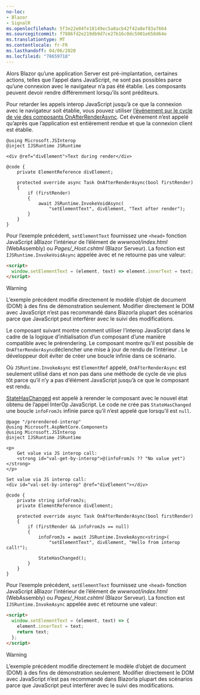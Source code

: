 ```yaml
---
no-loc:
- Blazor
- SignalR
ms.openlocfilehash: 5f3e22e04fe18149ec5a8acb42f42a8ef83a7664
ms.sourcegitcommit: f7886fd2e219db9d7ce27b16c0dc5901e658d64e
ms.translationtype: MT
ms.contentlocale: fr-FR
ms.lasthandoff: 04/06/2020
ms.locfileid: "78659718"
---
```

Alors Blazor qu’une application Server est pré-implantation, certaines actions, telles que l’appel dans JavaScript, ne sont pas possibles parce qu’une connexion avec le navigateur n’a pas été établie. Les composants peuvent devoir rendre différemment lorsqu’ils sont préditeurs.

Pour retarder les appels interop JavaScript jusqu’à ce que la connexion avec le navigateur soit établie, vous pouvez utiliser [l’événement sur le cycle de vie des composants OnAfterRenderAsync](xref:blazor/lifecycle#after-component-render). Cet événement n’est appelé qu’après que l’application est entièrement rendue et que la connexion client est établie.

```cshtml
@using Microsoft.JSInterop
@inject IJSRuntime JSRuntime

<div @ref="divElement">Text during render</div>

@code {
    private ElementReference divElement;

    protected override async Task OnAfterRenderAsync(bool firstRender)
    {
        if (firstRender)
        {
            await JSRuntime.InvokeVoidAsync(
                "setElementText", divElement, "Text after render");
        }
    }
}
```

Pour l’exemple précédent, `setElementText` fournissez une `<head>` fonction JavaScript àBlazor l’intérieur de l’élément de *wwwroot/index.html* (WebAssembly) ou *Pages/_Host.cshtml* (Blazor Serveur). La fonction est `IJSRuntime.InvokeVoidAsync` appelée avec et ne retourne pas une valeur:

```html
<script>
  window.setElementText = (element, text) => element.innerText = text;
</script>
```

> [!WARNING]
> L’exemple précédent modifie directement le modèle d’objet de document (DOM) à des fins de démonstration seulement. Modifier directement le DOM avec JavaScript n’est pas recommandé dans Blazorla plupart des scénarios parce que JavaScript peut interférer avec le suivi des modifications.

Le composant suivant montre comment utiliser l’interop JavaScript dans le cadre de la logique d’initialisation d’un composant d’une manière compatible avec le prérendering. Le composant montre qu’il est possible de `OnAfterRenderAsync`déclencher une mise à jour de rendu de l’intérieur . Le développeur doit éviter de créer une boucle infinie dans ce scénario.

Où `JSRuntime.InvokeAsync` est `ElementRef` appelé, `OnAfterRenderAsync` est seulement utilisé dans et non pas dans une méthode de cycle de vie plus tôt parce qu’il n’y a pas d’élément JavaScript jusqu’à ce que le composant est rendu.

[StateHasChanged](xref:blazor/lifecycle#state-changes) est appelé à rerender le composant avec le nouvel état obtenu de l’appel InterOp JavaScript. Le code ne crée pas `StateHasChanged` une boucle `infoFromJs` infinie parce qu’il n’est appelé que lorsqu’il est `null`.

```cshtml
@page "/prerendered-interop"
@using Microsoft.AspNetCore.Components
@using Microsoft.JSInterop
@inject IJSRuntime JSRuntime

<p>
    Get value via JS interop call:
    <strong id="val-get-by-interop">@(infoFromJs ?? "No value yet")</strong>
</p>

Set value via JS interop call:
<div id="val-set-by-interop" @ref="divElement"></div>

@code {
    private string infoFromJs;
    private ElementReference divElement;

    protected override async Task OnAfterRenderAsync(bool firstRender)
    {
        if (firstRender && infoFromJs == null)
        {
            infoFromJs = await JSRuntime.InvokeAsync<string>(
                "setElementText", divElement, "Hello from interop call!");

            StateHasChanged();
        }
    }
}
```

Pour l’exemple précédent, `setElementText` fournissez une `<head>` fonction JavaScript àBlazor l’intérieur de l’élément de *wwwroot/index.html* (WebAssembly) ou *Pages/_Host.cshtml* (Blazor Serveur). La fonction est `IJSRuntime.InvokeAsync` appelée avec et retourne une valeur:

```html
<script>
  window.setElementText = (element, text) => {
    element.innerText = text;
    return text;
  };
</script>
```

> [!WARNING]
> L’exemple précédent modifie directement le modèle d’objet de document (DOM) à des fins de démonstration seulement. Modifier directement le DOM avec JavaScript n’est pas recommandé dans Blazorla plupart des scénarios parce que JavaScript peut interférer avec le suivi des modifications.
